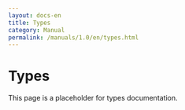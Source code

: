```yaml
---
layout: docs-en
title: Types
category: Manual
permalink: /manuals/1.0/en/types.html
---
```

# Types

This page is a placeholder for types documentation.